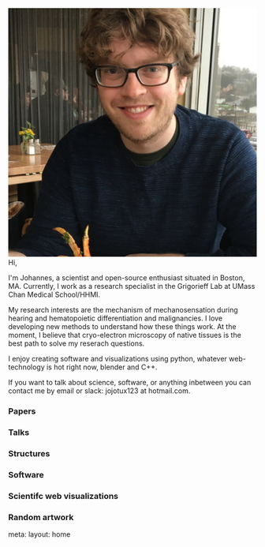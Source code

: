 <img src="/me.jpg" class="w-48 m-auto rounded-full shadow-2xl"/>
Hi,

I'm Johannes, a scientist and open-source enthusiast situated in Boston, MA. Currently, I work as a research specialist in the Grigorieff Lab at UMass Chan Medical School/HHMI.

My research interests are the mechanism of mechanosensation during hearing and hematopoietic differentiation and malignancies. I love developing new methods to understand how these things work. At the moment, I believe that cryo-electron microscopy of native tissues is the best path to solve my reserach questions.

I enjoy creating software and visualizations using python, whatever web-technology is hot right now, blender and C++. 

If you want to talk about science, software, or anything inbetween you can contact me by email or slack: jojotux123 at hotmail.com.  

### Papers

<PaperList ></PaperList>

### Talks

<TalkList></TalkList>

### Structures

### Software

### Scientifc web visualizations

<VisList></VisList>

### Random artwork


<route lang="yaml">
meta:
  layout: home
</route>